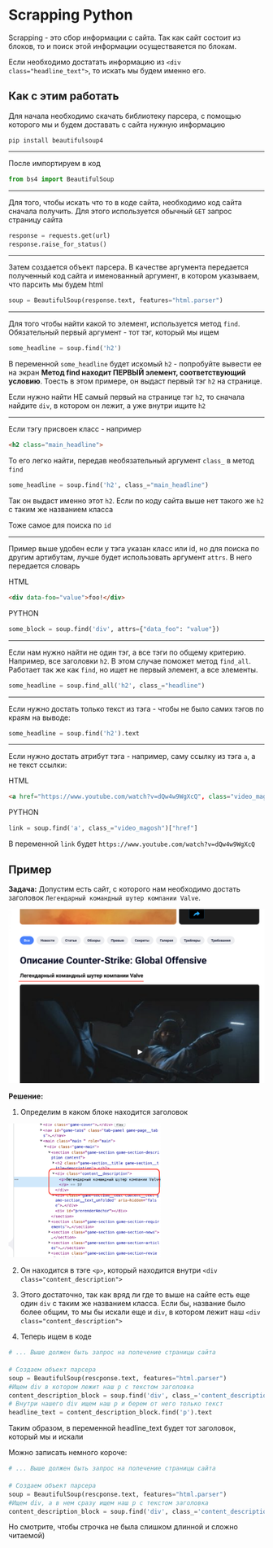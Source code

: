 # Scrapping Python

Scrapping - это сбор информации с сайта. Так как сайт состоит из блоков, то и поиск этой информации осуществаяется по блокам.

Если необходимо достатать информацию из `<div class="headline_text">`, то искать мы будем именно его.




## Как с этим работать
Для начала необходимо скачать библиотеку парсера, с помощью которого мы и будем доставать с сайта нужную информацию
```
pip install beautifulsoup4
```

<hr>

После импортируем в код
```python
from bs4 import BeautifulSoup
```

<hr>

Для того, чтобы искать что то в коде сайта, необходимо код сайта сначала получить. Для этого используется обычный `GET` запрос страницу сайта

```python
response = requests.get(url)
response.raise_for_status()
```

<hr>

Затем создается объект парсера. В качестве аргумента передается полученный код сайта и именованный аргумент, в котором указываем, что парсить мы будем html

```python
soup = BeautifulSoup(response.text, features="html.parser")
```

<hr>

Для того чтобы найти какой то элемент, используется метод `find`. Обязательный первый аргумент - тот тэг, который мы ищем
```python
some_headline = soup.find('h2')
```

В переменной `some_headline` будет искомый `h2` - попробуйте вывести ее на экран
**Метод find находит ПЕРВЫЙ элемент, соответствующий условию**. Тоесть в этом примере, он выдаст первый тэг `h2` на странице. 

Если нужно найти НЕ самый первый на странице тэг `h2`, то сначала найдите `div`, в котором он лежит, а уже внутри ищите `h2`

<hr>

Если тэгу присвоен класс - например 
```html
<h2 class="main_headline">
```

То его легко найти, передав необязательный аргумент `class_` в метод `find`
```python
some_headline = soup.find('h2', class_="main_headline")
```

Так он выдаст именно этот `h2`. Если по коду сайта выше нет такого же `h2` с таким же названием класса

Тоже самое для поиска по `id`

<hr>

Пример выше удобен если у тэга указан класс или id, но для поиска по другим артибутам, лучше будет использовать аргумент `attrs`. В него передается словарь

HTML
```html
<div data-foo="value">foo!</div>
```
PYTHON
```python
some_block = soup.find('div', attrs={"data_foo": "value"})
```

<hr>

Если нам нужно найти не один тэг, а все тэги по общему критерию. Например, все заголовки `h2`. В этом случае поможет метод `find_all`. Работает так же как `find`, но ищет не первый элемент, а все элементы. 
```python
some_headline = soup.find_all('h2', class_="headline")
```

<hr>

Если нужно достать только текст из тэга - чтобы не было самих тэгов по краям на выводе:

```python
some_headline = soup.find('h2').text
```

<hr>

Если нужно достать атрибут тэга - например, саму ссылку из тэга `a`, а не текст ссылки:

HTML
```html
<a href="https://www.youtube.com/watch?v=dQw4w9WgXcQ", class="video_magosh">не смотреть ни в коем случае серьезно видео шок</a>
```
PYTHON
```python
link = soup.find('a', class_="video_magosh")["href"]
```

В переменной `link` будет `https://www.youtube.com/watch?v=dQw4w9WgXcQ`

## Пример
**Задача:** Допустим есть сайт, с которого нам необходимо достать заголовок `Легендарный командный шутер компании Valve`.

<img src="https://github.com/Polus101/resources/blob/master/Encyclopedia/Scrapping/img/csgo_headline2_text.png" alt="пример сайта" width="800"/>

**Решение:**

1. Определим в каком блоке находится заголовок

<img src="https://github.com/Polus101/resources/blob/master/Encyclopedia/Scrapping/img/headline2_tag.png" alt="пример сайта" width="300"/>

2. Он находится в тэге `<p>`, который находится внутри `<div class="content_description">`

3. Этого достаточно, так как вряд ли где то выше на сайте есть еще один `div` с таким же названием класса. Если бы, название было более общим, то мы бы искали еще и `div`, в котором лежит наш `<div class="content_description">`

4. Теперь ищем в коде
```python
# ... Выше должен быть запрос на полечение страницы сайта

# Создаем объект парсера
soup = BeautifulSoup(rescponse.text, features="html.parser")
#Ищем div в котором лежит наш p с текстом заголовка
content_description_block = soup.find('div', class_='content_description')
# Внутри нашего div ищем наш p и берем от него только текст
headline_text = content_description_block.find('p').text
```
Таким образом, в переменной headline_text будет тот заголовок, который мы и искали

Можно записать немного короче:
```python
# ... Выше должен быть запрос на полечение страницы сайта

# Создаем объект парсера
soup = BeautifulSoup(rescponse.text, features="html.parser")
#Ищем div, а в нем сразу ищем наш p с текстом заголовка
content_description_block = soup.find('div', class_='content_description').find('p').text
```
Но смотрите, чтобы строчка не была слишком длинной и сложно читаемой)

